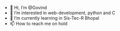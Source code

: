 - 👋 Hi, I’m @Govind
- 👀 I’m interested in web-development, python and C
- 🌱 I’m currently learning in Sis-Tec-R Bhopal
- 📫 How to reach me on hold

<!---
Govind/I_Govind is a ✨ special ✨ repository because its `README.md` (this file) appears on your GitHub profile.
You can click the Preview link to take a look at your changes.
--->
